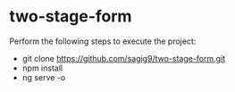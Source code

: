 # two-stage-form
Perform the following steps to execute the project:
- git clone https://github.com/sagig9/two-stage-form.git
- npm install
- ng serve -o
